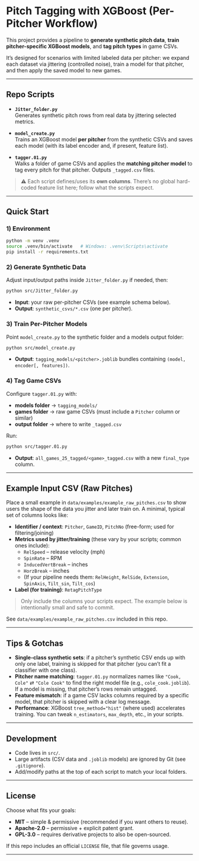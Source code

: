 # Pitch Tagging with XGBoost (Per-Pitcher Workflow)

This project provides a pipeline to **generate synthetic pitch data**, **train pitcher-specific XGBoost models**, and **tag pitch types** in game CSVs.

It’s designed for scenarios with limited labeled data per pitcher: we expand each dataset via jittering (controlled noise), train a model for that pitcher, and then apply the saved model to new games.

---

## Repo Scripts

- **`Jitter_folder.py`**  
  Generates synthetic pitch rows from real data by jittering selected metrics.

- **`model_create.py`**  
  Trains an XGBoost model **per pitcher** from the synthetic CSVs and saves each model (with its label encoder and, if present, feature list).

- **`tagger.01.py`**  
  Walks a folder of game CSVs and applies the **matching pitcher model** to tag every pitch for that pitcher. Outputs `_tagged.csv` files.

> ⚠️ Each script defines/uses its **own columns**. There’s no global hard-coded feature list here; follow what the scripts expect.

---

## Quick Start

### 1) Environment
```bash
python -m venv .venv
source .venv/bin/activate   # Windows: .venv\Scripts\activate
pip install -r requirements.txt
```

### 2) Generate Synthetic Data
Adjust input/output paths inside `Jitter_folder.py` if needed, then:
```bash
python src/Jitter_folder.py
```
- **Input**: your raw per-pitcher CSVs (see example schema below).  
- **Output**: `synthetic_csvs/*.csv` (one per pitcher).

### 3) Train Per-Pitcher Models
Point `model_create.py` to the synthetic folder and a models output folder:
```bash
python src/model_create.py
```
- **Output**: `tagging_models/<pitcher>.joblib` bundles containing `(model, encoder[, features])`.

### 4) Tag Game CSVs
Configure `tagger.01.py` with:
- **models folder** → `tagging_models/`
- **games folder** → raw game CSVs (must include a `Pitcher` column or similar)
- **output folder** → where to write `_tagged.csv`

Run:
```bash
python src/tagger.01.py
```
- **Output**: `all_games_25_tagged/<game>_tagged.csv` with a new `final_type` column.

---

## Example Input CSV (Raw Pitches)

Place a small example in `data/examples/example_raw_pitches.csv` to show users the shape of the data you jitter and later train on. A minimal, typical set of columns looks like:

- **Identifier / context**: `Pitcher`, `GameID`, `PitchNo` (free-form; used for filtering/joining)
- **Metrics used by jitter/training** (these vary by your scripts; common ones include):
  - `RelSpeed` – release velocity (mph)
  - `SpinRate` – RPM
  - `InducedVertBreak` – inches
  - `HorzBreak` – inches
  - (If your pipeline needs them: `RelHeight`, `RelSide`, `Extension`, `SpinAxis`, `Tilt_sin`, `Tilt_cos`)
- **Label (for training)**: `RetagPitchType`

> Only include the columns your scripts expect. The example below is intentionally small and safe to commit.

See `data/examples/example_raw_pitches.csv` included in this repo.

---

## Tips & Gotchas

- **Single-class synthetic sets**: if a pitcher’s synthetic CSV ends up with only one label, training is skipped for that pitcher (you can’t fit a classifier with one class).
- **Pitcher name matching**: `tagger.01.py` normalizes names like `"Cook, Cole"` ⇄ `"Cole Cook"` to find the right model file (e.g., `cole_cook.joblib`). If a model is missing, that pitcher’s rows remain untagged.
- **Feature mismatch**: if a game CSV lacks columns required by a specific model, that pitcher is skipped with a clear log message.
- **Performance**: XGBoost `tree_method="hist"` (where used) accelerates training. You can tweak `n_estimators`, `max_depth`, etc., in your scripts.

---

## Development

- Code lives in `src/`.
- Large artifacts (CSV data and `.joblib` models) are ignored by Git (see `.gitignore`).
- Add/modify paths at the top of each script to match your local folders.

---

## License

Choose what fits your goals:
- **MIT** – simple & permissive (recommended if you want others to reuse).
- **Apache-2.0** – permissive + explicit patent grant.
- **GPL-3.0** – requires derivative projects to also be open-sourced.

If this repo includes an official `LICENSE` file, that file governs usage.

---
